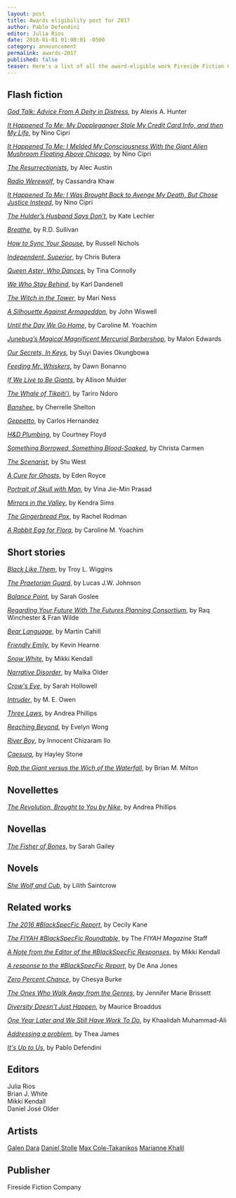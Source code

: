 ```yaml
---
layout: post
title: Awards eligibility post for 2017
author: Pablo Defendini
editor: Julia Rios
date: 2018-01-01 01:00:01 -0500
category: announcement
permalink: awards-2017
published: false
teaser: Here's a list of all the award-eligible work Fireside Fiction Company published in 2017, for your nominating pleasure.”
---
```


## Flash fiction

[_God Talk: Advice From A Deity in Distress_](/issue39/chapter/god-talk-advice-from-a-deity-in-distress/),
by Alexis A. Hunter

[_It Happened To Me: My Doppleganger Stole My Credit Card Info, and then My Life_](/issue39/chapter/it-happened-to-me-my-doppleganger-stole-my-credit-card-info-and-then-my-life/), by Nino Cipri

[_It Happened To Me: I Melded My Consciousness With the Giant Alien Mushroom Floating Above Chicago_](it-happened-to-me-i-melded-my-consciousness-wtih-the-giant-alien-mushroom-floating-above-chicago), by Nino Cipri

[_The Resurrectionists_](/the-resurrectionists), by Alec Austin

[_Radio Werewolf_](radio-werewolf), by Cassandra Khaw

[_It Happened To Me: I Was Brought Back to Avenge My Death, But Chose Justice Instead_](it-happened-to-me-i-was-brought-back-to-avenge-my-death-but-chose-justice-instead), by Nino Cipri

[_The Hulder’s Husband Says Don’t_](the-hulders-husband-says-dont), by Kate Lechler

[_Breathe_](breathe), by R.D. Sullivan

[_How to Sync Your Spouse_](how-to-sync-your-spouse), by Russell Nichols

[_Independent, Superior_](independent-superior), by Chris Butera

[_Queen Aster, Who Dances_](queen-aster-who-dances), by Tina Connolly

[_We Who Stay Behind_](we-who-stay-behind), by Karl Dandenell

[_The Witch in the Tower_](the-witch-in-the-tower), by Mari Ness

[_A Silhouette Against Armageddon_](/a-silhouette-against-armageddon), by John Wiswell

[_Until the Day We Go Home_](/until-the-day-we-go-home), by Caroline M. Yoachim

[_Junebug’s Magical Magnificent Mercurial Barbershop_](/junebugs-magical-magnificent-mercurial-barbershop), by Malon Edwards

[_Our Secrets, In Keys_](/our-secrets-in-keys), by Suyi Davies Okungbowa

[_Feeding Mr. Whiskers_](feeding-mr-whiskers), by Dawn Bonanno

[_If We Live to Be Giants_](if-we-live-to-be-giants), by Allison Mulder

[_The Whale of Tikpiti’i_](the-whale-of-tikpitii), by Tariro Ndoro

[_Banshee_](banshee), by Cherrelle Shelton

[_Geppetto_](geppetto), by Carlos Hernandez

[_H&D Plumbing_](h-n-d-plumbing), by Courtney Floyd

[_Something Borrowed, Something Blood-Soaked_](something-borrowed-something-blood-soaked), by Christa Carmen

[_The Scenarist_](the-scenarist), by Stu West

[_A Cure for Ghosts_](a-cure-for-ghosts), by Eden Royce

[_Portrait of Skull with Man_](portrait-of-skull-with-man), by Vina Jie-Min Prasad

[_Mirrors in the Valley_](mirrors-in-the-valley), by Kendra Sims

[_The Gingerbread Pox_](the-gingerbread-pox), by Rachel Rodman

[_A Rabbit Egg for Flora_](a-rabbit-egg-for-flora), by Caroline M. Yoachim

## Short stories

[_Black Like Them_](/issue39/chapter/black-like-them/), by Troy L. Wiggins

[_The Praetorian Guard_](/the-praetorian-guard), by Lucas J.W. Johnson

[_Balance Point_](balance-point), by Sarah Goslee

[_Regarding Your Future With The Futures Planning Consortium_](regarding-your-future-with-the-futures-planning-consortium), by Raq Winchester & Fran Wilde

[_Bear Language_](bear-language), by Martin Cahill

[_Friendly Emily_](friendly-emily), by Kevin Hearne

[_Snow White_](snow-white), by Mikki Kendall

[_Narrative Disorder_](narrative-disorder), by Malka Older

[_Crow's Eye_](crows-eye), by Sarah Hollowell

[_Intruder_](intruder), by M. E. Owen

[_Three Laws_](three-laws), by Andrea Phillips

[_Reaching Beyond_](reaching-beyond), by Evelyn Wong

[_River Boy_](river-boy), by Innocent Chizaram Ilo

[_Caesura_](caesura), by Hayley Stone

[_Rab the Giant versus the Wich of the Waterfall_](rab-the-giant), by Brian M. Milton

## Novellettes

[_The Revolution, Brought to You by Nike_](/the-revolution-brought-to-you-by-nike), by Andrea Phillips

## Novellas

[_The Fisher of Bones_](/book/the-fisher-of-bones), by Sarah Gailey

## Novels

[_She Wolf and Cub_](book/she-wolf-and-cub), by Lilith Saintcrow

## Related works

[_The 2016 #BlackSpecFic Report_](/blackspecfic-2016), by Cecily Kane

[_The FIYAH #BlackSpecFic Roundtable_](/fiyah-roundtable), by The _FIYAH Magazine_ Staff

[_A Note from the Editor of the #BlackSpecFic Responses_](/a-note-from-the-editor-of-the-blackspecfic-responses), by Mikki Kendall

[_A response to the #BlackSpecFic Report_](/a-response-to-the-blackspecfic-report), by De Ana Jones

[_Zero Percent Chance_](/zero-percent-chance), by Chesya Burke

[_The Ones Who Walk Away from the Genres_](/the-ones-who-walk-away-from-the-genre), by Jennifer Marie Brissett

[_Diversity Doesn’t Just Happen_](/diversity-doesn't-just-happen), by Maurice Broaddus

[_One Year Later and We Still Have Work To Do_](/one-year-later), by Khaalidah Muhammad-Ali

[_Addressing a problem_](/addressing-a-problem), by Thea James

[_It's Up to Us_](/its-up-to-us), by Pablo Defendini

## Editors

Julia Rios<br/>Brian J. White<br/>Mikki Kendall<br/>Daniel José Older

## Artists

[Galen Dara](http://www.galendara.com)
[Daniel Stolle](http://www.danielstolle.com)
[Max Cole-Takanikos](https://www.maxcoletakanikos.com)
[Marianne Khalil](https://mariannekhalil.carbonmade.com)

## Publisher

Fireside Fiction Company
